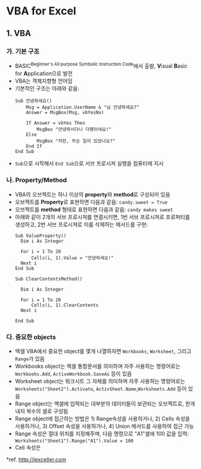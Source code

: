 # VBA for Excel

## 1. VBA
### 가. 기본 구조
- BASIC<sup>Beginner's All purpose Symbolic Instruction Code</sup>에서 출발, **V**isual **B**asic for **A**pplication으로 발전
- VBA는 객체지향형 언어임
- 기본적인 구조는 아래와 같음:
  ```
  Sub 안녕하세요()
      Msg = Application.UserName & "님 안녕하세요?"
      Answer = MsgBox(Msg, vbYesNo)

      If Answer = vbYes Then
          MsgBox "안녕하시다니 다행이네요!"
      Else
          MsgBox "저런, 무슨 일이 있었나요?"
      End If
  End Sub
  ```
- `Sub`으로 시작해서 `End Sub`으로 서브 프로시져 실행을 컴퓨터에 지시
### 나. Property/Method
- VBA의 오브젝트는 하나 이상의 **property**와 **method**로 구성되어 있음
- 오브젝트를 **Property**로 표현하면 다음과 같음: `candy.sweet = True`
- 오브젝트를 **method** 형태로 표현하면 다음과 같음: `candy makes sweet`
- 아래와 같이 2개의 서브 프로시져를 연결시키면, 1번 서브 프로시져로 프로퍼티를 생성하고, 2번 서브 프로시져로 이를 삭제하는 메서드를 구현:
  ```
  Sub ValueProperty()
    Dim i As Integer

    For i = 1 To 20
        Cells(i, 1).Value = "안녕하세요!"
    Next i
  End Sub
  ```
  ```
  Sub ClearContentsMethod()

    Dim i As Integer

    For i = 1 To 20
        Cells(i, 1).ClearContents
    Next i
    
  End Sub
  ```
### 다. 중요한 objects
- 엑셀 VBA에서 중요한 object를 몇개 나열하자면 `Workbooks`, `Worksheet`, 그리고 `Range`가 있음
- Workbooks object는 엑셀 통합문서를 의미하며 자주 사용하는 명령어로는 `Workbooks.Add`, `ActiveWorkbook.SaveAs` 등이 있음
- Worksheet object는 워크시트 그 자체를 의미하며 자주 사용하는 명령어로는 `Worksheets("Sheet2").Activate`, `ActivSheet.Name`,`Worksheets.Add` 등이 있음
- Range object는 엑셀에 입력되는 대부분의 데이터들이 보관되는 오브젝트로, 한개 내지 복수의 셀로 구성됨
- Range object에 접근하는 방법은 1) Range속성을 사용하거나, 2) Cells 속성을 사용하거나, 3) Offset 속성을 사용하거나, 4) Union 메서드를 사용하여 접근 가능
- Range 속성은 절대 위치를 지정해주며, 다음 명령으로 "A1"셀에 100 값을 입력: `Worksheets("Sheet1").Range("A1").Value = 100`
- Cell 속성은

*ref. http://iexceller.com
